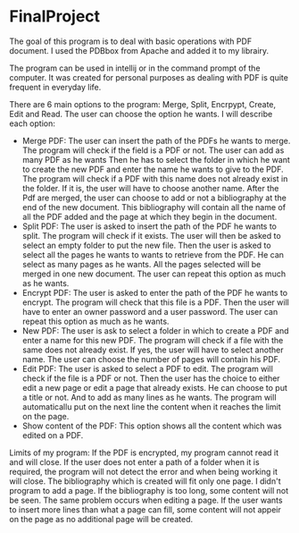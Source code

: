 # FinalProject

The goal of this program is to deal with basic operations with PDF document.
I used the PDBbox from Apache and added it to my librairy. 

The program can be used in intellij or in the command prompt of the computer. It was created for personal purposes as dealing with PDF is quite frequent in everyday life.

There are 6 main options to the program: Merge, Split, Encrpypt, Create, Edit and Read. The user can choose the option he wants.
I will describe each option:
  - Merge PDF: The user can insert the path of the PDFs he wants to merge. The program will check if the field is a PDF or not. The user can add as many PDF as he wants
               Then he has to select the folder in which he want to create the new PDF and enter the name he wants to give to the PDF. The program will check if a PDF with this
               name does not already exist in the folder. If it is, the user will have to choose another name.
               After the Pdf are merged, the user can choose to add or not a bibliography at the end of the new document. This bibliography will contain all the name of all the
               PDF added and the page at which they begin in the document. 
  - Split PDF: The user is asked to insert the path of the PDF he wants to split. The program will check if it exists. The user will then be asked to select an empty folder to 
               put the new file. Then the user is asked to select all the pages he wants to wants to retrieve from the PDF. He can select as many pages as he wants. All the pages
               selected will be merged in one new document. The user can repeat this option as much as he wants. 
  - Encrypt PDF: The user is asked to enter the path of the PDF he wants to encrypt. The program will check that this file is a PDF. Then the user will have to enter an owner 
                 password and a user password. The user can repeat this option as much as he wants.
  - New PDF: The user is ask to select a folder in which to create a PDF and enter a name for this new PDF. The program will check if a file with the same does not already exist.
             If yes, the user will have to select another name. The user can choose the number of pages will contain his PDF. 
  - Edit PDF: The user is asked to select a PDF to edit. The program will check if the file is a PDF or not. Then the user has the choice to either edit a new page or edit a page
              that already exists. He can choose to put a title or not. And to add as many lines as he wants. The program will automaticallu put on the next line the content when 
              it reaches the limit on the page. 
  - Show content of the PDF: This option shows all the content which was edited on a PDF. 
  
  Limits of my program:
  If the PDF is encrypted, my program cannot read it and will close.
  If the user does not enter a path of a folder when it is required, the program will not detect the error and when being working it will close.
  The bibliography which is created will fit only one page. I didn't program to add a page. If the bibliography is too long, some content will not be seen. 
  The same problem occurs when editing a page. If the user wants to insert more lines than what a page can fill, some content will not appeir on the page as no additional page   will be created.
  
